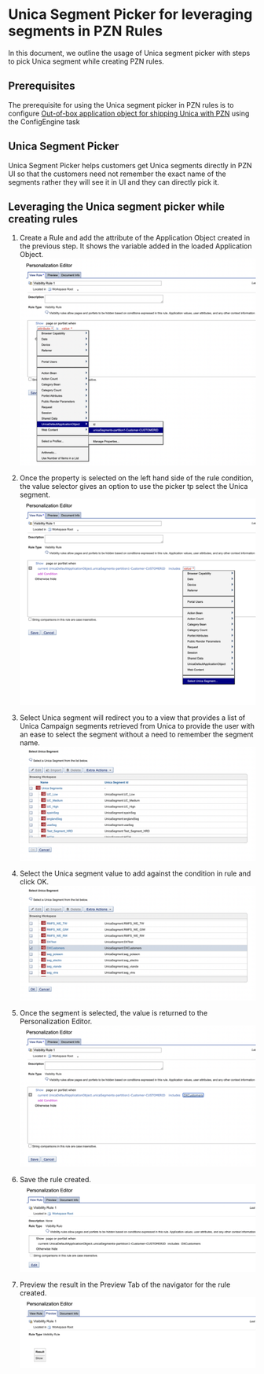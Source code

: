 # Unica Segment Picker for leveraging segments in PZN Rules
In this document, we outline the usage of Unica segment picker with steps to pick Unica segment while creating PZN rules.

## Prerequisites
The prerequisite for using the Unica segment picker in PZN rules is to configure [Out-of-box application object for shipping Unica with PZN](../pzn_unica_integration/out_of_box_method.md) using the ConfigEngine task

## Unica Segment Picker
Unica Segment Picker helps customers get Unica segments directly in PZN UI so that the customers need not remember the exact name of the segments rather they will see it in UI and they can directly pick it.

## Leveraging the Unica segment picker while creating rules
1. Create a Rule and add the attribute of the Application Object created in the previous step. It shows the variable added in the loaded Application Object.
![create-rule-with-oob-application-object](../../../images/create-rule-with-oob-application-object.png)

2. Once the property is selected on the left hand side of the rule condition, the value selector gives an option to use the picker tp select the Unica segment.
![picker-option-for-unica-segment](../../../images/picker-option-for-unica-segment.png)

3. Select Unica segment will redirect you to a view that provides a list of Unica Campaign segments retrieved from Unica to provide the user with an ease to select the segment without a need to remember the segment name.
![unica-segment-list-view](../../../images/unica-segment-list-view.png)

4. Select the Unica segment value to add against the condition in rule and click OK.
![unica-segment-selected](../../../images/unica-segment-selected.png)

5. Once the segment is selected, the value is returned to the Personalization Editor.
![unica-segment-selected-using-picker](../../../images/unica-segment-selected-using-picker.png)

6. Save the rule created.
![unica-picker-save-rule](../../../images/unica-picker-save-rule.png)

7. Preview the result in the Preview Tab of the navigator for the rule created.
![unica-picker-rule-preview](../../../images/unica-picker-rule-preview.png)
